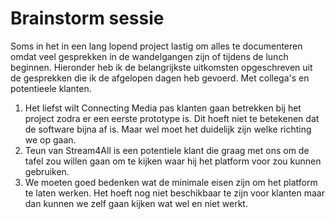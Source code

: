 # Brainstorm sessie

Soms in het in een lang lopend project lastig om alles te documenteren omdat veel gesprekken in de wandelgangen zijn of tijdens de lunch beginnen. Hieronder heb ik de belangrijkste uitkomsten opgeschreven uit de gesprekken die ik de afgelopen dagen heb gevoerd. Met collega's en potentieele klanten.

1. Het liefst wilt Connecting Media pas klanten gaan betrekken bij het project zodra er een eerste prototype is. Dit hoeft niet te betekenen dat de software bijna af is. Maar wel moet het duidelijk zijn welke richting we op gaan.
2. Teun van Stream4All is een potentiele klant die graag met ons om de tafel zou willen gaan om te kijken waar hij het platform voor zou kunnen gebruiken.
3. We moeten goed bedenken wat de minimale eisen zijn om het platform te laten werken. Het hoeft nog niet beschikbaar te zijn voor klanten maar dan kunnen we zelf gaan kijken wat wel en niet werkt.

